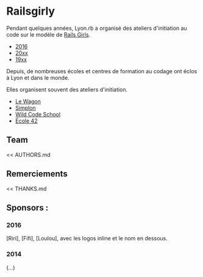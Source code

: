 # Railsgirly

Pendant quelques années, Lyon.rb a organisé des ateliers d'initiation au code sur le modèle de [Rails&nbsp;Girls]().

* [2016]() 
* [20xx]()
* [19xx]()

Depuis, de nombreuses écoles et centres de formation au codage ont éclos à Lyon et dans le monde.

Elles organisent souvent des ateliers d'initiation.

* [Le Wagon]()
* [Simplon]()
* [Wild Code School]()
* [École 42]()

## Team

<< AUTHORS.md

## Remerciements

<< THANKS.md

## Sponsors&nbsp;:

### 2016
[Riri], [Fifi], [Loulou], avec les logos inline et le nom en dessous.

### 2014 
(...)

